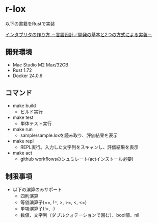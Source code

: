 # r-lox

以下の書籍をRustで実装

[インタプリタの作り方 －言語設計／開発の基本と2つの方式による実装－](https://www.amazon.co.jp/gp/product/4295017876/ref=ppx_yo_dt_b_asin_title_o01_s00?ie=UTF8&psc=1)

## 開発環境

* Mac Studio M2 Max/32GB
* Rust 1.72
* Docker 24.0.6

## コマンド

* make build
  * ビルド実行
* make test
  * 単体テスト実行
* make run
  * sample/sample.loxを読み取り、評価結果を表示
* make repl
  * REPL実行。入力した文字列をスキャンし、評価結果を表示
* make act
  * github workflowsのシュミレート(actインストール必要)

## 制限事項

* 以下の演算のみサポート
  * 四則演算
  * 等価演算子(==, !=, >, >=, <, <=)
  * 単項演算子(!=, -)
  * 数値、文字列（ダブルクォテーションで囲む）、bool値、nil
